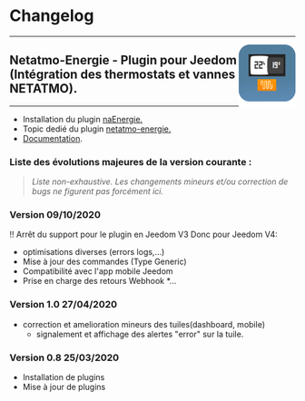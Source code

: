 # Changelog
---

<img align="right" src="../images/naEnergie_icon.png" width="100">

## Netatmo-Energie - Plugin pour Jeedom (Intégration des thermostats et vannes NETATMO).

---

* Installation du plugin [naEnergie.](https://limad.github.io/plugin-naEnergie/fr_FR/#tocAnchor-1-3)
* Topic dedié du plugin [netatmo-energie.](https://community.jeedom.com/t/re-plugin-tiers-netatmo-energie/38002/)
* [Documentation](index.md).

### Liste des évolutions majeures de la version courante :
>*Liste non-exhaustive. Les changements mineurs et/ou correction de bugs ne figurent pas forcément ici.*

### Version 09/10/2020
!! Arrêt du support pour le plugin en Jeedom V3
Donc pour Jeedom V4:
* optimisations diverses (errors logs,...)
* Mise à jour des commandes (Type Generic)
* Compatibilité avec l'app mobile Jeedom
* Prise en charge des retours Webhook 
*...
### Version 1.0 27/04/2020
* correction et amelioration mineurs des tuiles(dashboard, mobile)
  - signalement et affichage des alertes "error" sur la tuile.
### Version 0.8 25/03/2020
  * Installation de plugins
  * Mise à jour de plugins
